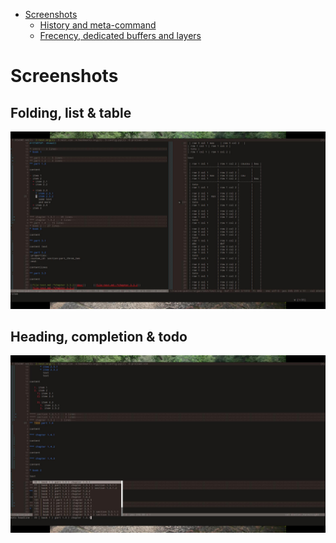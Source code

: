 <!-- vim: set filetype=markdown: -->

<!-- vim-markdown-toc GFM -->

+ [Screenshots](#screenshots)
	* [History and meta-command](#history-and-meta-command)
	* [Frecency, dedicated buffers and layers](#frecency-dedicated-buffers-and-layers)

<!-- vim-markdown-toc -->

# Screenshots

## Folding, list & table

![Folding, list & table](folding-list-table.jpg)

## Heading, completion & todo

![HEading completion & todo](heading-complete-todo.jpg)
